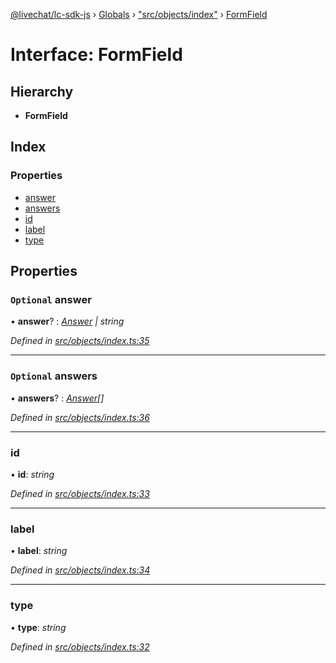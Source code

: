 [@livechat/lc-sdk-js](../README.md) › [Globals](../globals.md) › ["src/objects/index"](../modules/_src_objects_index_.md) › [FormField](_src_objects_index_.formfield.md)

# Interface: FormField

## Hierarchy

* **FormField**

## Index

### Properties

* [answer](_src_objects_index_.formfield.md#optional-answer)
* [answers](_src_objects_index_.formfield.md#optional-answers)
* [id](_src_objects_index_.formfield.md#id)
* [label](_src_objects_index_.formfield.md#label)
* [type](_src_objects_index_.formfield.md#type)

## Properties

### `Optional` answer

• **answer**? : *[Answer](_src_objects_index_.answer.md) | string*

*Defined in [src/objects/index.ts:35](https://github.com/livechat/lc-sdk-js/blob/e25bbbb/src/objects/index.ts#L35)*

___

### `Optional` answers

• **answers**? : *[Answer](_src_objects_index_.answer.md)[]*

*Defined in [src/objects/index.ts:36](https://github.com/livechat/lc-sdk-js/blob/e25bbbb/src/objects/index.ts#L36)*

___

###  id

• **id**: *string*

*Defined in [src/objects/index.ts:33](https://github.com/livechat/lc-sdk-js/blob/e25bbbb/src/objects/index.ts#L33)*

___

###  label

• **label**: *string*

*Defined in [src/objects/index.ts:34](https://github.com/livechat/lc-sdk-js/blob/e25bbbb/src/objects/index.ts#L34)*

___

###  type

• **type**: *string*

*Defined in [src/objects/index.ts:32](https://github.com/livechat/lc-sdk-js/blob/e25bbbb/src/objects/index.ts#L32)*
